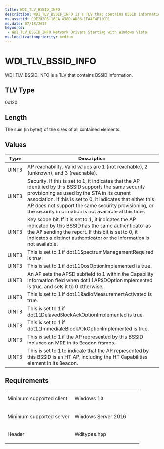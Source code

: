 ```yaml
---
title: WDI_TLV_BSSID_INFO
description: WDI_TLV_BSSID_INFO is a TLV that contains BSSID information.
ms.assetid: C9E2B2D5-16CA-438D-AD86-1FA4F4F11CD1
ms.date: 07/18/2017
keywords:
 - WDI_TLV_BSSID_INFO Network Drivers Starting with Windows Vista
ms.localizationpriority: medium
---
```


# WDI\_TLV\_BSSID\_INFO


WDI\_TLV\_BSSID\_INFO is a TLV that contains BSSID information.

## TLV Type


0x120

## Length


The sum (in bytes) of the sizes of all contained elements.

## Values


| Type  | Description                                                                                                                                                                                                                                                                                                                               |
|-------|-------------------------------------------------------------------------------------------------------------------------------------------------------------------------------------------------------------------------------------------------------------------------------------------------------------------------------------------|
| UINT8 | AP reachability. Valid values are 1 (not reachable), 2 (unknown), and 3 (reachable).                                                                                                                                                                                                                                                      |
| UINT8 | Security. If this is set to 1, it indicates that the AP identified by this BSSID supports the same security provisioning as used by the STA in its current association. If this is set to 0, it indicates that either this AP does not support the same security provisioning, or the security information is not available at this time. |
| UINT8 | Key scope bit. If it is set to 1, it indicates the AP indicated by this BSSID has the same authenticator as the AP sending the report. If this bit is set to 0, it indicates a distinct authenticator or the information is not available.                                                                                                |
| UINT8 | This is set to 1 if dot11SpectrumManagementRequired is true.                                                                                                                                                                                                                                                                              |
| UINT8 | This is set to 1 if dot11QosOptionImplemented is true.                                                                                                                                                                                                                                                                                    |
| UINT8 | An AP sets the APSD subfield to 1 within the Capability Information field when dot11APSDOptionImplemented is true, and sets it to 0 otherwise.                                                                                                                                                                                            |
| UINT8 | This is set to 1 if dot11RadioMeasurementActivated is true.                                                                                                                                                                                                                                                                               |
| UINT8 | This is set to 1 if dot11DelayedBlockAckOptionImplemented is true.                                                                                                                                                                                                                                                                        |
| UINT8 | This is set to 1 if dot11ImmediateBlockAckOptionImplemented is true.                                                                                                                                                                                                                                                                      |
| UINT8 | This is set to 1 if the AP represented by this BSSID includes an MDE in its Beacon frames.                                                                                                                                                                                                                                                |
| UINT8 | This is set to 1 to indicate that the AP represented by this BSSID is an HT AP, including the HT Capabilities element in its Beacon.                                                                                                                                                                                                      |

 

Requirements
------------

<table>
<colgroup>
<col width="50%" />
<col width="50%" />
</colgroup>
<tbody>
<tr class="odd">
<td><p>Minimum supported client</p></td>
<td><p>Windows 10</p></td>
</tr>
<tr class="even">
<td><p>Minimum supported server</p></td>
<td><p>Windows Server 2016</p></td>
</tr>
<tr class="odd">
<td><p>Header</p></td>
<td>Wditypes.hpp</td>
</tr>
</tbody>
</table>

 

 




